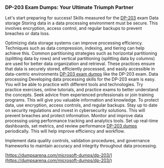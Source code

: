 ### DP-203 Exam Dumps: Your Ultimate Triumph Partner

Let's start preparing for success!
Skills measured for the [DP-203](https://dumpsarena.com/microsoft-dumps/dp-203/) exam
Data storage
Storing data in a data processing environment must be secure. This involves encryption, access control, and regular backups to prevent breaches or data loss.

Optimizing data storage systems can improve processing efficiency. Techniques such as data compression, indexing, and tiering can help achieve this.
Common partitioning strategies such as horizontal partitioning (splitting data by rows) and vertical partitioning (splitting data by columns) are used for better data organization and retrieval.
These practices ensure that data is securely stored, efficiently processed, and easily accessible in data-centric environments [DP-203 exam dumps](https://dumpsarena.com/microsoft-dumps/dp-203/) like the DP-203 exam.
Data processing
Developing data processing skills for the DP-203 exam is easy. You will be able to practice with different tools and technologies. Try practice exercises, online tutorials, and practice exams to better understand the concepts.
Seek advice from experienced professionals or join training programs. This will give you valuable information and knowledge.
To protect data, use encryption, access controls, and regular backups. Stay up to date on security regulations and invest in cybersecurity solutions. This will prevent breaches and protect information.
Monitor and improve data processing using performance tracking and analytics tools. Set up real-time dashboards, set metrics, and review performance [DP-203 dumps](https://dumpsarena.com/microsoft-dumps/dp-203/) periodically. This will help improve efficiency and workflow.

Implement data quality controls, validation procedures, and governance frameworks to maintain accuracy and integrity throughout data processing.


[https://dumpsarena.com/microsoft-dumps/dp-203/](https://dumpsarena.com/microsoft-dumps/dp-203/)
